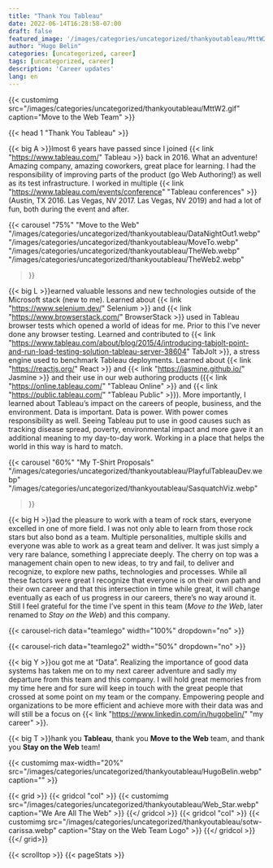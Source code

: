 ```yaml
---
title: "Thank You Tableau"
date: 2022-06-14T16:28:58-07:00
draft: false
featured_image: '/images/categories/uncategorized/thankyoutableau/MttW2.gif'
author: "Hugo Belin"
categories: [uncategorized, career]
tags: [uncategorized, career]
description: 'Career updates'
lang: en
---
```


{{< customimg 
src="/images/categories/uncategorized/thankyoutableau/MttW2.gif"
caption="Move to the Web Team" >}}

{{< head 1 "Thank You Tableau" >}}

{{< big A >}}lmost 6 years have passed since I joined {{< link "https://www.tableau.com/" Tableau >}} 
back in 2016. What an adventure! Amazing company, amazing coworkers, great place for learning. I had the 
responsibility of improving parts of the product (go Web Authoring!) as well as its test infrastructure. 
I worked in multiple {{< link "https://www.tableau.com/events/conference" "Tableau conferences" >}} 
(Austin, TX 2016. Las Vegas, NV 2017. Las Vegas, NV 2019) and had a lot of fun, both during the event and
after.

{{< carousel "75%"
"Move to the Web"
"/images/categories/uncategorized/thankyoutableau/DataNightOut1.webp"
"/images/categories/uncategorized/thankyoutableau/MoveTo.webp"
"/images/categories/uncategorized/thankyoutableau/TheWeb.webp"
"/images/categories/uncategorized/thankyoutableau/TheWeb2.webp"
>}}

{{< big L >}}earned valuable lessons and new technologies outside of the Microsoft stack (new to me). 
Learned about {{< link "https://www.selenium.dev/" Selenium >}} and 
{{< link "https://www.browserstack.com/" BrowserStack >}} used in Tableau browser tests which opened a 
world of ideas for me. Prior to this I’ve never done any browser testing. Learned and contributed to 
{{< link 
  "https://www.tableau.com/about/blog/2015/4/introducing-tabjolt-point-and-run-load-testing-solution-tableau-server-38604"
  TabJolt >}}, a stress engine used to benchmark Tableau deployments. Learned about 
{{< link "https://reactjs.org/" React >}} and {{< link "https://jasmine.github.io/" Jasmine >}} and their 
use in our web authoring products ({{< link "https://online.tableau.com/" "Tableau Online" >}} and 
{{< link "https://public.tableau.com/" "Tableau Public" >}}). More importantly, I learned about Tableau’s 
impact on the careers of people, business, and the environment. Data is important. Data is power. With 
power comes responsibility as well. Seeing Tableau put to use in good causes such as tracking disease 
spread, poverty, environmental impact and more gave it an additional meaning to my day-to-day work. 
Working in a place that helps the world in this way is hard to match.

{{< carousel "60%"
"My T-Shirt Proposals"
"/images/categories/uncategorized/thankyoutableau/PlayfulTableauDev.webp"
"/images/categories/uncategorized/thankyoutableau/SasquatchViz.webp"
>}}

{{< big H >}}ad the pleasure to work with a team of rock stars, everyone excelled in one of more field. I 
was not only able to learn from those rock stars but also bond as a team. Multiple personalities, 
multiple skills and everyone was able to work as a great team and deliver. It was just simply a very rare 
balance, something I appreciate deeply. The cherry on top was a management chain open to new ideas, to 
try and fail, to deliver and recognize, to explore new paths, technologies and processes. While all these 
factors were great I recognize that everyone is on their own path and their own career and that this 
intersection in time while great, it will change eventually as each of us progress in our careers, 
there’s no way around it. Still I feel grateful for the time I’ve spent in this team (*Move to the Web*, 
later renamed to *Stay on the Web*) and this company.

{{< carousel-rich data="teamlego" width="100%" dropdown="no" >}}

{{< carousel-rich data="teamlego2" width="50%" dropdown="no" >}}

{{< big Y >}}ou got me at “Data”. Realizing the importance of good data systems has taken me on to my 
next career adventure and sadly my departure from this team and this company. I will hold great memories 
from my time here and for sure will keep in touch with the great people that crossed at some point on my 
team or the company. Empowering people and organizations to be more efficient and achieve more with their 
data was and will still be a focus on {{< link "https://www.linkedin.com/in/hugobelin/" "my career" >}}.

{{< big T >}}hank you **Tableau**, thank you **Move to the Web** team, and thank you **Stay on the Web** 
team!

{{< customimg 
  max-width="20%"
  src="/images/categories/uncategorized/thankyoutableau/HugoBelin.webp"
  caption="" >}}

{{< grid >}}
  {{< gridcol "col" >}}
    {{< customimg 
      src="/images/categories/uncategorized/thankyoutableau/Web_Star.webp"
      caption="We Are All The Web" >}}
  {{</ gridcol >}}
  {{< gridcol "col" >}}
    {{< customimg 
      src="/images/categories/uncategorized/thankyoutableau/sotw-carissa.webp"
      caption="Stay on the Web Team Logo" >}}
  {{</ gridcol >}}
{{</ grid>}}

{{< scrolltop >}}
{{< pageStats >}}

